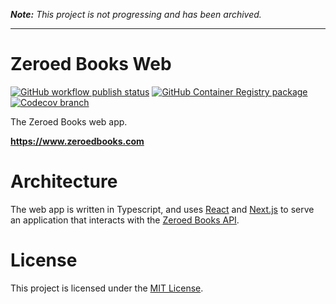 *__Note:__ This project is not progressing and has been archived.*

---

# Zeroed Books Web

[![GitHub workflow publish status](https://img.shields.io/github/actions/workflow/status/Zeroed-Books/zeroed-books-web/publish.yml?branch=main)](https://github.com/Zeroed-Books/zeroed-books-web/actions/workflows/publish.yml)
[![GitHub Container Registry package](https://img.shields.io/badge/GHCR-zeroed--books%2Fweb-blue)][zeroed-books-web-image]
[![Codecov branch](https://img.shields.io/codecov/c/github/Zeroed-Books/zeroed-books-web/main)](https://app.codecov.io/gh/Zeroed-Books/zeroed-books-web)

The Zeroed Books web app.

**https://www.zeroedbooks.com**

# Architecture

The web app is written in Typescript, and uses [React][react] and
[Next.js][next-js] to serve an application that interacts with the
[Zeroed Books API][zeroed-books-api].

# License

This project is licensed under the [MIT License](LICENSE).

[next-js]: https://nextjs.org/
[react]: https://react.dev/
[zeroed-books-api]: https://github.com/Zeroed-Books/zeroed-books-api
[zeroed-books-web-image]: https://github.com/orgs/Zeroed-Books/packages/container/package/web
